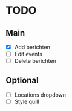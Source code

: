 # TODO

## Main
- [x] Add berichten
- [ ] Edit events
- [ ] Delete berichten

## Optional
- [ ] Locations dropdown
- [ ] Style quill
